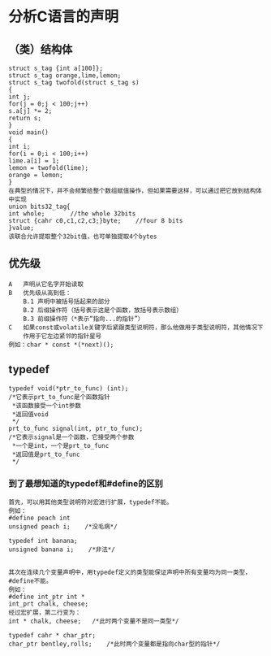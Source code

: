 # 分析C语言的声明
## （类）结构体
    struct s_tag {int a[100]};
    struct s_tag orange,lime,lemon;
    struct s_tag twofold(struct s_tag s)
    {
    int j;
    for(j = 0;j < 100;j++)
    s.a[j] *= 2;
    return s;
    }
    void main()
    {
    int i;
    for(i = 0;i < 100;i++)
    lime.a[i] = 1;
    lemon = twofold(lime);
    orange = lemon;
    }
    在典型的情况下，并不会频繁给整个数组赋值操作，但如果需要这样，可以通过把它放到结构体中实现
    union bits32_tag{
    int whole;       //the whole 32bits
    struct {cahr c0,c1,c2,c3;}byte;    //four 8 bits
    }value;
    该联合允许提取整个32bit值，也可单独提取4个bytes
## 优先级
    A   声明从它名字开始读取
    B   优先级从高到低：
        B.1 声明中被括号括起来的部分
        B.2 后缀操作符（括号表示这是个函数，放括号表示数组）
        B.3 前缀操作符（*表示“指向...的指针”）
    C   如果const或volatile关键字后紧跟类型说明符，那么他做用于类型说明符，其他情况下
        作用于它左边紧邻的指针星号
    例如：char * const *(*next)();
## typedef
    typedef void(*ptr_to_func) (int);
    /*它表示prt_to_func是个函数指针
     *该函数接受一个int参数
     *返回值void
     */
    prt_to_func signal(int, ptr_to_func);
    /*它表示signal是一个函数，它接受两个参数
     *一个是int，一个是prt_to_func
     *返回值是prt_to_func
     */
### 到了最想知道的typedef和#define的区别
    首先，可以用其他类型说明符对宏进行扩展，typedef不能。
    例如：
    #define peach int
    unsigned peach i;    /*没毛病*/
    
    typedef int banana;
    unsigned banana i;    /*非法*/
    
    
    其次在连续几个变量声明中，用typedef定义的类型能保证声明中所有变量均为同一类型，#define不能。
    例如：
    #define int_ptr int *
    int_prt chalk, cheese;
    经过宏扩展，第二行变为：
    int * chalk, cheese;   /*此时两个变量不是同一类型*/
    
    typedef cahr * char_ptr;
    char_ptr bentley,rolls;    /*此时两个变量都是指向char型的指针*/ 
